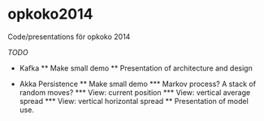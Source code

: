 opkoko2014
==========

Code/presentations för opkoko 2014

_TODO_
* Kafka
** Make small demo
** Presentation of architecture and design


* Akka Persistence
** Make small demo
*** Markov process? A stack of random moves?
*** View: current position
*** View: vertical average spread
*** View: vertical horizontal spread
** Presentation of model use.
